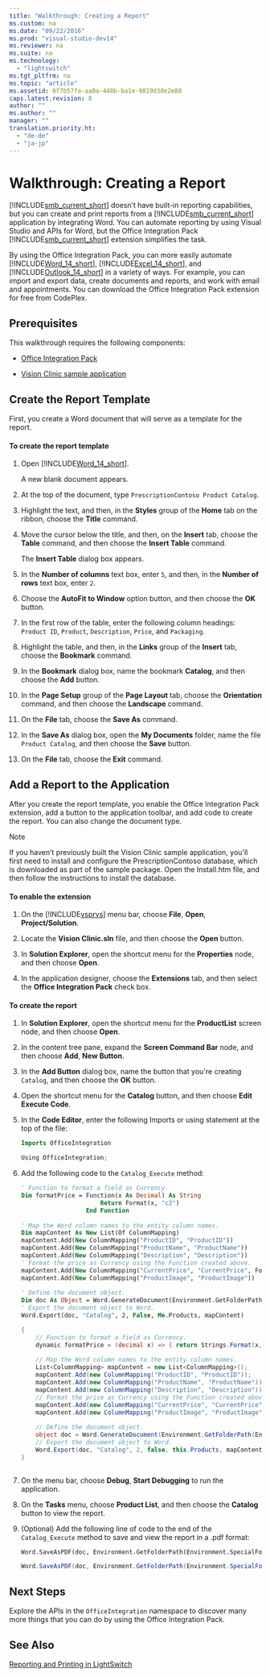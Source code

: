 ```yaml
---
title: "Walkthrough: Creating a Report"
ms.custom: na
ms.date: "09/22/2016"
ms.prod: "visual-studio-dev14"
ms.reviewer: na
ms.suite: na
ms.technology: 
  - "lightswitch"
ms.tgt_pltfrm: na
ms.topic: "article"
ms.assetid: 6f7b57fa-aa0a-448b-ba1e-9819d38e2e88
caps.latest.revision: 8
author: ""
ms.author: ""
manager: ""
translation.priority.ht: 
  - "de-de"
  - "ja-jp"
---
```

# Walkthrough: Creating a Report
[!INCLUDE[smb_current_short](../vs140/includes/smb_current_short_md.md)] doesn’t have built-in reporting capabilities, but you can create and print reports from a [!INCLUDE[smb_current_short](../vs140/includes/smb_current_short_md.md)] application by integrating Word. You can automate reporting by using Visual Studio and APIs for Word, but the Office Integration Pack [!INCLUDE[smb_current_short](../vs140/includes/smb_current_short_md.md)] extension simplifies the task.  
  
 By using the Office Integration Pack, you can more easily automate [!INCLUDE[Word_14_short](../vs140/includes/word_14_short_md.md)], [!INCLUDE[Excel_14_short](../vs140/includes/excel_14_short_md.md)], and [!INCLUDE[Outlook_14_short](../vs140/includes/outlook_14_short_md.md)] in a variety of ways. For example, you can import and export data, create documents and reports, and work with email and appointments. You can download the Office Integration Pack extension for free from CodePlex.  
  
## Prerequisites  
 This walkthrough requires the following components:  
  
-   [Office Integration Pack](http://go.microsoft.com/fwlink/?LinkId=261875)  
  
-   [Vision Clinic sample application](http://go.microsoft.com/fwlink/?LinkId=261876)  
  
## Create the Report Template  
 First, you create a Word document that will serve as a template for the report.  
  
#### To create the report template  
  
1.  Open [!INCLUDE[Word_14_short](../vs140/includes/word_14_short_md.md)].  
  
     A new blank document appears.  
  
2.  At the top of the document, type `PrescriptionContoso Product Catalog`.  
  
3.  Highlight the text, and then, in the **Styles** group of the **Home** tab on the ribbon, choose the **Title** command.  
  
4.  Move the cursor below the title, and then, on the **Insert** tab, choose the **Table** command, and then choose the **Insert Table** command.  
  
     The **Insert Table** dialog box appears.  
  
5.  In the **Number of columns** text box, enter `5`, and then, in the **Number of rows** text box, enter `2`.  
  
6.  Choose the **AutoFit to Window** option button, and then choose the **OK** button.  
  
7.  In the first row of the table, enter the following column headings: `Product ID`, `Product`, `Description`, `Price`, and `Packaging`.  
  
8.  Highlight the table, and then, in the **Links** group of the **Insert** tab, choose the **Bookmark** command.  
  
9. In the **Bookmark** dialog box, name the bookmark **Catalog**, and then choose the **Add** button.  
  
10. In the **Page Setup** group of the **Page Layout** tab, choose the **Orientation** command, and then choose the **Landscape** command.  
  
11. On the **File** tab, choose the **Save As** command.  
  
12. In the **Save As** dialog box, open the **My Documents** folder, name the file `Product Catalog`, and then choose the **Save** button.  
  
13. On the **File** tab, choose the **Exit** command.  
  
## Add a Report to the Application  
 After you create the report template, you enable the Office Integration Pack extension, add a button to the application toolbar, and add code to create the report. You can also change the document type.  
  
> [!NOTE]
>  If you haven’t previously built the Vision Clinic sample application, you'll first need to install and configure the PrescriptionContoso database, which is downloaded as part of the sample package. Open the Install.htm file, and then follow the instructions to install the database.  
  
#### To enable the extension  
  
1.  On the [!INCLUDE[vsprvs](../vs140/includes/vsprvs_md.md)] menu bar, choose **File**, **Open**, **Project/Solution**.  
  
2.  Locate the **Vision Clinic.sln** file, and then choose the **Open** button.  
  
3.  In **Solution Explorer**, open the shortcut menu for the **Properties** node, and then choose **Open**.  
  
4.  In the application designer, choose the **Extensions** tab, and then select the **Office Integration Pack** check box.  
  
#### To create the report  
  
1.  In **Solution Explorer**, open the shortcut menu for the **ProductList** screen node, and then choose **Open**.  
  
2.  In the content tree pane, expand the **Screen Command Bar** node, and then choose **Add**, **New Button**.  
  
3.  In the **Add Button** dialog box, name the button that you're creating `Catalog`, and then choose the **OK** button.  
  
4.  Open the shortcut menu for the **Catalog** button, and then choose **Edit Execute Code**.  
  
5.  In the **Code Editor**, enter the following Imports or using statement at the top of the file:  
  
    ```vb  
    Imports OfficeIntegration  
    ```  
  
    ```c#  
    Using OfficeIntegration;  
    ```  
  
6.  Add the following code to the `Catalog_Execute` method:  
  
    ```vb  
    ' Function to format a field as Currency.  
    Dim formatPrice = Function(x As Decimal) As String  
                          Return Format(x, "c2")  
                      End Function  
  
    ' Map the Word column names to the entity column names.  
    Dim mapContent As New List(Of ColumnMapping)  
    mapContent.Add(New ColumnMapping("ProductID", "ProductID"))  
    mapContent.Add(New ColumnMapping("ProductName", "ProductName"))  
    mapContent.Add(New ColumnMapping("Description", "Description"))  
    ' Format the price as Currency using the Function created above.  
    mapContent.Add(New ColumnMapping("CurrentPrice", "CurrentPrice", FormatDelegate:=formatPrice))  
    mapContent.Add(New ColumnMapping("ProductImage", "ProductImage"))  
  
    ' Define the document object.  
    Dim doc As Object = Word.GenerateDocument(Environment.GetFolderPath(Environment.SpecialFolder.MyDocuments) & "\Product Catalog.docx", Me.Products.SelectedItem, mapContent)  
    ' Export the document object to Word.  
    Word.Export(doc, "Catalog", 2, False, Me.Products, mapContent)  
    ```  
  
    ```c#  
    {  
        // Function to format a field as Currency.  
        dynamic formatPrice = (decimal x) => { return Strings.Format(x, "c2"); };  
  
        // Map the Word column names to the entity column names.  
        List<ColumnMapping> mapContent = new List<ColumnMapping>();  
        mapContent.Add(new ColumnMapping("ProductID", "ProductID"));  
        mapContent.Add(new ColumnMapping("ProductName", "ProductName"));  
        mapContent.Add(new ColumnMapping("Description", "Description"));  
        // Format the price as Currency using the Function created above.  
        mapContent.Add(new ColumnMapping("CurrentPrice", "CurrentPrice", FormatDelegate: formatPrice));  
        mapContent.Add(new ColumnMapping("ProductImage", "ProductImage"));  
  
        // Define the document object.  
        object doc = Word.GenerateDocument(Environment.GetFolderPath(Environment.SpecialFolder.MyDocuments) + "\\Product Catalog.docx", this.Products.SelectedItem, mapContent);  
        // Export the document object to Word.  
        Word.Export(doc, "Catalog", 2, false, this.Products, mapContent);  
    }  
  
    ```  
  
7.  On the menu bar, choose **Debug**, **Start Debugging** to run the application.  
  
8.  On the **Tasks** menu, choose **Product List**, and then choose the **Catalog** button to view the report.  
  
9. (Optional) Add the following line of code to the end of the `Catalog_Execute` method to save and view the report in a .pdf format:  
  
    ```vb  
    Word.SaveAsPDF(doc, Environment.GetFolderPath(Environment.SpecialFolder.MyDocuments) & "\Product Catalog.pdf", True)  
    ```  
  
    ```c#  
    Word.SaveAsPDF(doc, Environment.GetFolderPath(Environment.SpecialFolder.MyDocuments) + "\\Product Catalog.pdf", true);  
    ```  
  
## Next Steps  
 Explore the APIs in the `OfficeIntegration` namespace to discover many more things that you can do by using the Office Integration Pack.  
  
## See Also  
 [Reporting and Printing in LightSwitch](../vs140/reporting-and-printing-in-lightswitch.md)